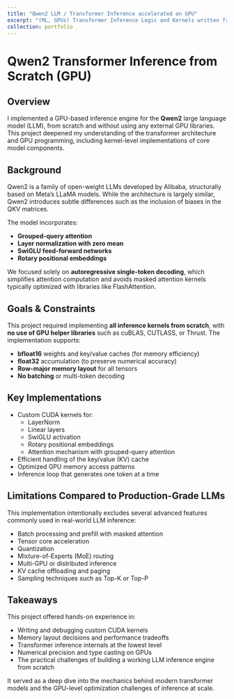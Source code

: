 ```yaml
---
title: "Qwen2 LLM / Transformer Inference accelerated on GPU"
excerpt: "(ML, GPUs) Transformer Inference Logic and Kernels written from scratch on GPU <br/><img src='/images/cs179-2025-spring-llm.png'>"
collection: portfolio
---
```

# Qwen2 Transformer Inference from Scratch (GPU)

## Overview

I implemented a GPU-based inference engine for the **Qwen2** large language model (LLM), from scratch and without using any external GPU libraries. This project deepened my understanding of the transformer architecture and GPU programming, including kernel-level implementations of core model components.

## Background

Qwen2 is a family of open-weight LLMs developed by Alibaba, structurally based on Meta’s LLaMA models. While the architecture is largely similar, Qwen2 introduces subtle differences such as the inclusion of biases in the QKV matrices.

The model incorporates:

- **Grouped-query attention**
- **Layer normalization with zero mean**
- **SwiGLU feed-forward networks**
- **Rotary positional embeddings**

We focused solely on **autoregressive single-token decoding**, which simplifies attention computation and avoids masked attention kernels typically optimized with libraries like FlashAttention.

## Goals & Constraints

This project required implementing **all inference kernels from scratch**, with **no use of GPU helper libraries** such as cuBLAS, CUTLASS, or Thrust. The implementation supports:

- **bfloat16** weights and key/value caches (for memory efficiency)
- **float32** accumulation (to preserve numerical accuracy)
- **Row-major memory layout** for all tensors
- **No batching** or multi-token decoding

## Key Implementations

- Custom CUDA kernels for:
  - LayerNorm
  - Linear layers
  - SwiGLU activation
  - Rotary positional embeddings
  - Attention mechanism with grouped-query attention
- Efficient handling of the key/value (KV) cache
- Optimized GPU memory access patterns
- Inference loop that generates one token at a time

## Limitations Compared to Production-Grade LLMs

This implementation intentionally excludes several advanced features commonly used in real-world LLM inference:

- Batch processing and prefill with masked attention
- Tensor core acceleration
- Quantization
- Mixture-of-Experts (MoE) routing
- Multi-GPU or distributed inference
- KV cache offloading and paging
- Sampling techniques such as Top-K or Top-P

## Takeaways

This project offered hands-on experience in:

- Writing and debugging custom CUDA kernels
- Memory layout decisions and performance tradeoffs
- Transformer inference internals at the lowest level
- Numerical precision and type casting on GPUs
- The practical challenges of building a working LLM inference engine from scratch

It served as a deep dive into the mechanics behind modern transformer models and the GPU-level optimization challenges of inference at scale.